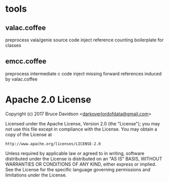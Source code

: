 # tools

## valac.coffee

preprocess vala/genie source code 
inject reference counting boilerplate for classes

## emcc.coffee

preprocess intermediate c code
inject missing forward references induced by valac.coffee


# Apache 2.0 License

Copyright (c) 2017 Bruce Davidson &lt;darkoverlordofdata@gmail.com&gt;

Licensed under the Apache License, Version 2.0 (the "License");
you may not use this file except in compliance with the License.
You may obtain a copy of the License at

    http://www.apache.org/licenses/LICENSE-2.0

Unless required by applicable law or agreed to in writing, software
distributed under the License is distributed on an "AS IS" BASIS,
WITHOUT WARRANTIES OR CONDITIONS OF ANY KIND, either express or implied.
See the License for the specific language governing permissions and
limitations under the License.